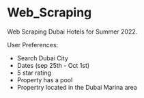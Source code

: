 # Web_Scraping
Web Scraping Dubai Hotels for Summer 2022.

User Preferences:
- Search Dubai City
- Dates (sep 25th - Oct 1st)
- 5 star rating
- Property has a pool
- Propertry located in the Dubai Marina area
